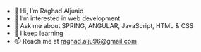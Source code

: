 - 👋 Hi, I’m Raghad Aljuaid
- 👀 I’m interested in web development
- 💬 Ask me about SPRING, ANGULAR, JavaScript, HTML & CSS
- 🌱 I keep learning
- 📫 Reach me at raghad.alju96@gmail.com
